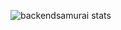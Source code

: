 ![backendsamurai stats](https://github-readme-stats.vercel.app/api?username=backendsamurai&show_icons=true&theme=radical)
